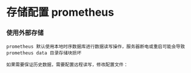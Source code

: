 
# 存储配置 prometheus

### 使用外部存储

    prometheus 默认使用本地时序数据库进行数据读写操作，服务器断电或重启可能会导致 prometheus data 目录存储块损坏

    如果需要保证历史数据，需要配置远程读写，修改配置文件：

    
